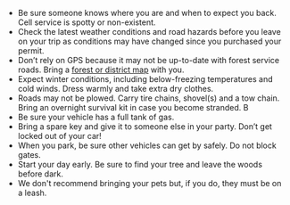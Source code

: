 * Be sure someone knows where you are and when to expect you back. Cell service is spotty or non-existent.
* Check the latest weather conditions and road hazards before you leave on your trip as conditions may have changed since you purchased your permit.
* Don’t rely on GPS because it may not be up-to-date with forest service roads. Bring a [forest or district map](/christmas-trees/forests/arp/#tree-locations) with you.
* Expect winter conditions, including below-freezing temperatures and cold winds. Dress warmly and take extra dry clothes.
* Roads may not be plowed. Carry tire chains, shovel(s) and a tow chain. Bring an overnight survival kit in case you become stranded. B
* Be sure your vehicle has a full tank of gas.
* Bring a spare key and give it to someone else in your party. Don’t get locked out of your car!
* When you park, be sure other vehicles can get by safely. Do not block gates.
* Start your day early. Be sure to find your tree and leave the woods before dark.
* We don't recommend bringing your pets but, if you do, they must be on a leash.
